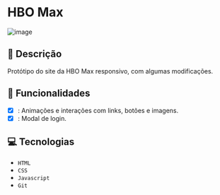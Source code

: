 # HBO Max
![image](https://github.com/user-attachments/assets/a60328bf-4046-434b-aecb-2d2e45986274)

## 📑 Descrição
Protótipo do site da HBO Max responsivo, com algumas modificações.

## 🎯 Funcionalidades
- [x] : Animações e interações com links, botões e imagens.
- [x] : Modal de login.

## 💻 Tecnologias 
- `HTML`
- `CSS`
- `Javascript`
- `Git`
